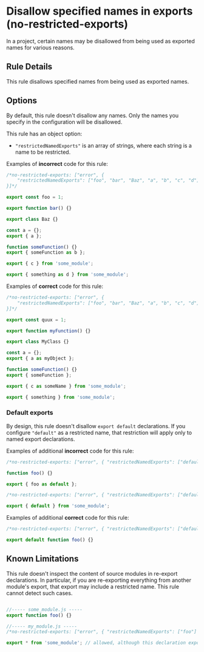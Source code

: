# Disallow specified names in exports (no-restricted-exports)

In a project, certain names may be disallowed from being used as exported names for various reasons.

## Rule Details

This rule disallows specified names from being used as exported names.

## Options

By default, this rule doesn't disallow any names. Only the names you specify in the configuration will be disallowed.

This rule has an object option:

* `"restrictedNamedExports"` is an array of strings, where each string is a name to be restricted.

Examples of **incorrect** code for this rule:

```js
/*no-restricted-exports: ["error", {
    "restrictedNamedExports": ["foo", "bar", "Baz", "a", "b", "c", "d"]
}]*/

export const foo = 1;

export function bar() {}

export class Baz {}

const a = {};
export { a };

function someFunction() {}
export { someFunction as b };

export { c } from 'some_module';

export { something as d } from 'some_module';
```

Examples of **correct** code for this rule:

```js
/*no-restricted-exports: ["error", {
    "restrictedNamedExports": ["foo", "bar", "Baz", "a", "b", "c", "d"]
}]*/

export const quux = 1;

export function myFunction() {}

export class MyClass {}

const a = {};
export { a as myObject };

function someFunction() {}
export { someFunction };

export { c as someName } from 'some_module';

export { something } from 'some_module';
```

### Default exports

By design, this rule doesn't disallow `export default` declarations. If you configure `"default"` as a restricted name, that restriction will apply only to named export declarations.

Examples of additional **incorrect** code for this rule:

```js
/*no-restricted-exports: ["error", { "restrictedNamedExports": ["default"] }]*/

function foo() {}

export { foo as default };
```

```js
/*no-restricted-exports: ["error", { "restrictedNamedExports": ["default"] }]*/

export { default } from 'some_module';
```

Examples of additional **correct** code for this rule:

```js
/*no-restricted-exports: ["error", { "restrictedNamedExports": ["default", "foo"] }]*/

export default function foo() {}
```

## Known Limitations

This rule doesn't inspect the content of source modules in re-export declarations. In particular, if you are re-exporting everything from another module's export, that export may include a restricted name. This rule cannot detect such cases.

```js

//----- some_module.js -----
export function foo() {}

//----- my_module.js -----
/*no-restricted-exports: ["error", { "restrictedNamedExports": ["foo"] }]*/

export * from 'some_module'; // allowed, although this declaration exports "foo" from my_module
```
